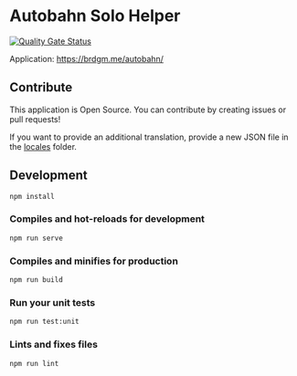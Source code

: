 # Autobahn Solo Helper

[![Quality Gate Status](https://sonarcloud.io/api/project_badges/measure?project=brdgm_autobahn-solo-helper&metric=alert_status)](https://sonarcloud.io/summary/new_code?id=brdgm_autobahn-solo-helper)


Application: https://brdgm.me/autobahn/


## Contribute

This application is Open Source. You can contribute by creating issues or pull requests!

If you want to provide an additional translation, provide a new JSON file in the [locales](https://github.com/brdgm/autobahn-solo-helper/tree/develop/src/locales) folder.


## Development
```
npm install
```

### Compiles and hot-reloads for development
```
npm run serve
```

### Compiles and minifies for production
```
npm run build
```

### Run your unit tests
```
npm run test:unit
```

### Lints and fixes files
```
npm run lint
```
